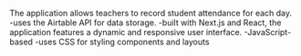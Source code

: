The application allows teachers to record student attendance for each day.
-uses the Airtable API for data storage.
-built with Next.js and React, the application features a dynamic and responsive user interface.
-JavaScript-based
-uses CSS for styling components and layouts
